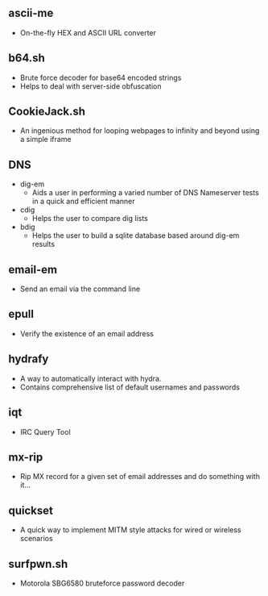 ## ascii-me
* On-the-fly HEX and ASCII URL converter

## b64.sh
* Brute force decoder for base64 encoded strings
* Helps to deal with server-side obfuscation

## CookieJack.sh
* An ingenious method for looping webpages to infinity and beyond using a simple iframe

## DNS
* dig-em
  * Aids a user in performing a varied number of DNS Nameserver tests in a quick and efficient manner
* cdig
  * Helps the user to compare dig lists
* bdig
  * Helps the user to build a sqlite database based around dig-em results

## email-em
* Send an email via the command line

## epull
* Verify the existence of an email address

## hydrafy
* A way to automatically interact with hydra.
* Contains comprehensive list of default usernames and passwords

## iqt
* IRC Query Tool

## mx-rip
* Rip MX record for a given set of email addresses and do something with it...

## quickset
* A quick way to implement MITM style attacks for wired or wireless scenarios

## surfpwn.sh
* Motorola SBG6580 bruteforce password decoder

